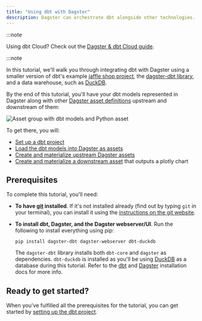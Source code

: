 ```yaml
---
title: "Using dbt with Dagster"
description: Dagster can orchestrate dbt alongside other technologies.
---
```


:::note

Using dbt Cloud? Check out the [Dagster & dbt Cloud guide](/integrations/libraries/dbt/dbt-cloud).

:::note

In this tutorial, we'll walk you through integrating dbt with Dagster using a smaller version of dbt's example [jaffle shop project](https://github.com/dbt-labs/jaffle_shop), the [dagster-dbt library](/api/python-api/libraries/dagster-dbt), and a data warehouse, such as [DuckDB](https://duckdb.org/).

By the end of this tutorial, you'll have your dbt models represented in Dagster along with other [Dagster asset definitions](/integrations/libraries/dbt/reference#dbt-models-and-dagster-asset-definitions) upstream and downstream of them:

![Asset group with dbt models and Python asset](/images/integrations/dbt/using-dbt-with-dagster/downstream-assets/asset-graph-materialized.png)

To get there, you will:

- [Set up a dbt project](set-up-dbt-project)
- [Load the dbt models into Dagster as assets](load-dbt-models)
- [Create and materialize upstream Dagster assets](upstream-assets)
- [Create and materialize a downstream asset](downstream-assets) that outputs a plotly chart

## Prerequisites

To complete this tutorial, you'll need:

- **To have [git](https://en.wikipedia.org/wiki/Git) installed**. If it's not installed already (find out by typing `git` in your terminal), you can install it using the [instructions on the git website](https://git-scm.com/book/en/v2/Getting-Started-Installing-Git).

- **To install dbt, Dagster, and the Dagster webserver/UI**. Run the following to install everything using pip:

  ```shell
  pip install dagster-dbt dagster-webserver dbt-duckdb
  ```

  The `dagster-dbt` library installs both `dbt-core` and `dagster` as dependencies. `dbt-duckdb` is installed as you'll be using [DuckDB](https://duckdb.org/) as a database during this tutorial. Refer to the [dbt](https://docs.getdbt.com/dbt-cli/install/overview) and [Dagster](/getting-started/installation) installation docs for more info.

## Ready to get started?

When you've fulfilled all the prerequisites for the tutorial, you can get started by [setting up the dbt project](set-up-dbt-project).
